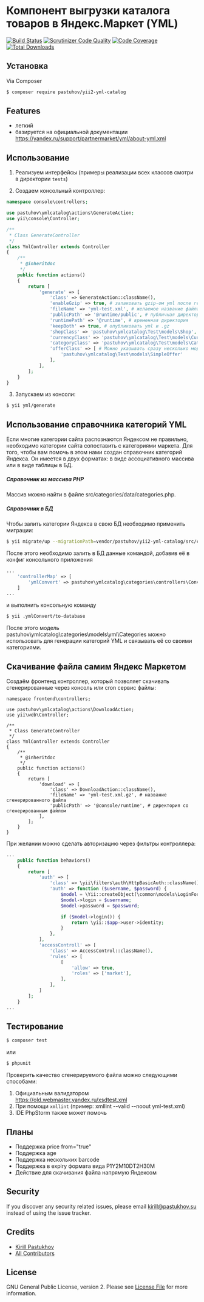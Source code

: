 # Компонент выгрузки каталога товаров в Яндекс.Маркет (YML)

[![Build Status](https://travis-ci.org/pastuhov/yii2-yml-catalog.svg)](https://travis-ci.org/pastuhov/yii2-yml-catalog)
[![Scrutinizer Code Quality](https://scrutinizer-ci.com/g/pastuhov/yii2-yml-catalog/badges/quality-score.png?b=master)](https://scrutinizer-ci.com/g/pastuhov/yii2-yml-catalog/?branch=master)
[![Code Coverage](https://scrutinizer-ci.com/g/pastuhov/yii2-yml-catalog/badges/coverage.png?b=master)](https://scrutinizer-ci.com/g/pastuhov/yii2-yml-catalog/?branch=master)
[![Total Downloads](https://poser.pugx.org/pastuhov/yii2-yml-catalog/downloads)](https://packagist.org/packages/pastuhov/yii2-yml-catalog)

## Установка

Via Composer

``` bash
$ composer require pastuhov/yii2-yml-catalog
```

## Features

* легкий
* базируется на официальной документации https://yandex.ru/support/partnermarket/yml/about-yml.xml

## Использование

1. Реализуем интерфейсы (примеры реализации всех классов смотри в директории `tests`)

2. Создаем консольный контроллер:
```php
namespace console\controllers;

use pastuhov\ymlcatalog\actions\GenerateAction;
use yii\console\Controller;

/**
 * Class GenerateController
 */
class YmlController extends Controller
{
    /**
     * @inheritdoc
     */
    public function actions()
    {
        return [
            'generate' => [
                'class' => GenerateAction::className(),
                'enableGzip' => true, # запаковать gzip-ом yml после генерации
                'fileName' => 'yml-test.xml', # желаемое название файла
                'publicPath' => '@runtime/public', # публичная директория (обычно корень веб сервера)
                'runtimePath' => '@runtime', # временная директория
                'keepBoth' => true, # опубликовать yml и .gz
                'shopClass' => 'pastuhov\ymlcatalog\Test\models\Shop',
                'currencyClass' => 'pastuhov\ymlcatalog\Test\models\Currency',
                'categoryClass' => 'pastuhov\ymlcatalog\Test\models\Category',
                'offerClass' => [ # Можно указывать сразу несколько моделей
                    'pastuhov\ymlcatalog\Test\models\SimpleOffer'
                ],
            ],
        ];
    }
}
```
3. Запускаем из консоли:
```bash
$ yii yml/generate
```

## Использование справочника категорий YML
Если многие категории сайта распознаются Яндексом не правильно, необходимо категории сайта сопоставить
с категориями маркета. Для того, чтобы вам помочь в этом нами создан справочник категорий Яндекса. Он имеется в двух форматах:
в виде ассоциативного массива или в виде таблицы в БД.
##### Справочник из массива PHP
Массив можно найти в файле src/categories/data/categories.php.
##### Справочник в БД
Чтобы залить категории Яндекса в свою БД необходимо применить миграции:
```bash
$ yii migrate/up --migrationPath=vendor/pastuhov/yii2-yml-catalog/src/categories/migrations
```
После этого необходимо залить в БД данные командой, добавив её в конфиг консольного приложения
```php
...
    'controllerMap' => [
        'ymlConvert' => pastuhov\ymlcatalog\categories\controllers\ConvertController::class,
    ]
...
```
и выполнить консольную команду
```bash
$ yii .ymlConvert/to-database
```
После этого модель pastuhov\ymlcatalog\categories\models\yml\Categories можно использовать для генерации категорий YML
и связывать её со своими категориями.

## Скачивание файла самим Яндекс Маркетом

Создаём фронтенд контроллер, который позволяет скачивать сгенерированные через консоль или cron сервис файлы:
```
namespace frontend\controllers;

use pastuhov\ymlcatalog\actions\DownloadAction;
use yii\web\Controller;

/**
 * Class GenerateController
 */
class YmlController extends Controller
{
    /**
     * @inheritdoc
     */
    public function actions()
    {
        return [
            'download' => [
                'class' => DownloadAction::className(),
                'fileName' => 'yml-test.xml.gz', # название сгенерированного файла
                'publicPath' => '@console/runtime', # директория со сгенерированным файлом
            ],
        ];
    }
}
```

При желании можно сделать авторизацию через фильтры контроллера:
```php
...
    public function behaviors()
    {
        return [
            'auth' => [
                'class' => \yii\filters\auth\HttpBasicAuth::className(),
                'auth' => function ($username, $password) {
                    $model = \Yii::createObject(\common\models\LoginForm::className());
                    $model->login = $username;
                    $model->password = $password;

                    if ($model->login()) {
                        return \yii::$app->user->identity;
                    }
                },
            ],
            'accessControll' => [
                'class' => AccessControl::className(),
                'rules' => [
                    [
                        'allow' => true,
                        'roles' => ['market'],
                    ],
                ],
            ]
        ];
    }
...
```
## Тестирование

```bash
$ composer test
```
или
```bash
$ phpunit
```
Проверить качество сгенерируемого файла можно следующими способами:
1. Официальным валидатором https://old.webmaster.yandex.ru/xsdtest.xml 
2. При помощи `xmllint` (пример: xmllint --valid --noout yml-test.xml)
3. IDE PhpStorm также может помочь


## Планы

* Поддержка price from="true"
* Поддержка age
* Поддержка нескольких barcode
* Поддержка в expiry формата вида P1Y2M10DT2H30M
* Действие для скачивания файла напрямую Яндексом

## Security

If you discover any security related issues, please email kirill@pastukhov.su instead of using the issue tracker.

## Credits

- [Kirill Pastukhov](https://github.com/pastuhov)
- [All Contributors](../../contributors)

## License

GNU General Public License, version 2. Please see [License File](LICENSE) for more information.
